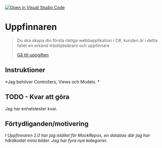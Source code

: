 [![Open in Visual Studio Code](https://classroom.github.com/assets/open-in-vscode-f059dc9a6f8d3a56e377f745f24479a46679e63a5d9fe6f495e02850cd0d8118.svg)](https://classroom.github.com/online_ide?assignment_repo_id=6578384&assignment_repo_type=AssignmentRepo)
# Uppfinnaren

>Du ska skapa din första riktiga webbapplikation i C#, kunden är i detta fallet en erkänd träslöjdslärare och uppfinnare
>
>[Gå till uppgiften](https://ju.instructure.com/courses/5943/assignments/24065)

## Instruktioner

*Jag behöver Controllers, Views och Models. *

## TODO - Kvar att göra

Jag har enhetstester kvar.

## Förtydliganden/motivering

*I Uppfinnaren 2.0 har jag istället för MockRepos, en databas där jag har hårdkodat mina bilder. Jag har fyra nya kategorier.*